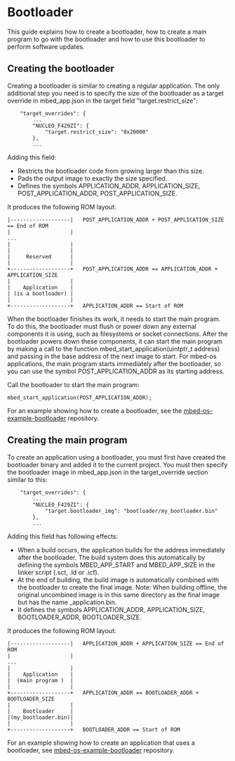# Bootloader

This guide explains how to create a bootloader, how to create a main program to go with the bootloader and how to use this bootloader to perform software updates.

## Creating the bootloader

Creating a bootloader is similar to creating a regular application. The only additional step you need is to specify the size of the bootloader as a target override in mbed_app.json in the target field "target.restrict_size":

```
    "target_overrides": {
        ...
        "NUCLEO_F429ZI": {
            "target.restrict_size": "0x20000"
        },
        ...
```

Adding this field:

* Restricts the bootloader code from growing larger than this size.
* Pads the output image to exactly the size specified.
* Defines the symbols APPLICATION_ADDR, APPLICATION_SIZE, POST_APPLICATION_ADDR, POST_APPLICATION_SIZE.

It produces the following ROM layout:

```
|-------------------|   POST_APPLICATION_ADDR + POST_APPLICATION_SIZE == End of ROM
|                   |
...
|                   |
|                   |
|     Reserved      |
|                   |
+-------------------+   POST_APPLICATION_ADDR == APPLICATION_ADDR + APPLICATION_SIZE
|                   |
|    Application    |
| (is a bootloader) |
|                   |
+-------------------+   APPLICATION_ADDR == Start of ROM
```

When the bootloader finishes its work, it needs to start the main program. To do this, the bootloader must flush or power down any external components it is using, such as filesystems or socket connections. After the bootloader powers down these components, it can start the main program by making a call to the function mbed_start_application(uintptr_t address) and passing in the base address of the next image to start. For mbed-os applications, the main program starts immediately after the bootloader, so you can use the symbol POST_APPLICATION_ADDR as its starting address.

Call the bootloader to start the main program:

```
mbed_start_application(POST_APPLICATION_ADDR);
```

For an example showing how to create a bootloader, see the [mbed-os-example-bootloader](https://github.com/armmbed/mbed-os-example-bootloader) repository.

## Creating the main program

To create an application using a bootloader, you must first have created the bootloader binary and added it to the current project. You must then specify the bootloader image in mbed_app.json in the target_override section similar to this:

```
    "target_overrides": {
        ...
        "NUCLEO_F429ZI": {
            "target.bootloader_img": "bootloader/my_bootloader.bin"
        },
        ...
```

Adding this field has following effects:
* When a build occurs, the application builds for the address immediately after the bootloader. The build system does this automatically by defining the symbols MBED_APP_START and MBED_APP_SIZE in the linker script (.sct, .ld or .icf).
* At the end of building, the build image is automatically combined with the bootloader to create the final image. Note: When building offline, the original uncombined image is in this same directory as the final image but has the name <project-name>_application.bin.
* It defines the symbols APPLICATION_ADDR, APPLICATION_SIZE, BOOTLOADER_ADDR, BOOTLOADER_SIZE.

It produces the following ROM layout:

```
|-------------------|   APPLICATION_ADDR + APPLICATION_SIZE == End of ROM
|                   |
...
|                   |
|    Application    |
|  (main program )  |
|                   |
+-------------------+   APPLICATION_ADDR == BOOTLOADER_ADDR + BOOTLOADER_SIZE
|                   |
|    Bootloader     |
|(my_bootloader.bin)|
|                   |
+-------------------+   BOOTLOADER_ADDR == Start of ROM
```

For an example showing how to create an application that uses a bootloader, see [mbed-os-example-bootloader](https://github.com/armmbed/mbed-os-example-bootloader-blinky) repository.
